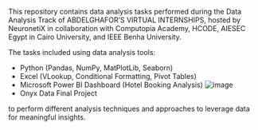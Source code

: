 This repository contains data analysis tasks performed during the Data Analysis Track of ABDELGHAFOR’S VIRTUAL INTERNSHIPS, hosted by NeuronetiX in 
collaboration with Computopia Academy, HCODE, AIESEC Egypt in Cairo University, and IEEE Benha University.

The tasks included using data analysis tools: 
- Python (Pandas, NumPy, MatPlotLib, Seaborn)
- Excel (VLookup, Conditional Formatting, Pivot Tables)
- Microsoft Power BI Dashboard (Hotel Booking Analysis)
![image](https://github.com/user-attachments/assets/b30d9101-2ade-495a-a2df-7c8c1e8fa3f8)
- Onyx Data Final Project 



 
to perform different analysis techniques and approaches to leverage data for meaningful insights.
